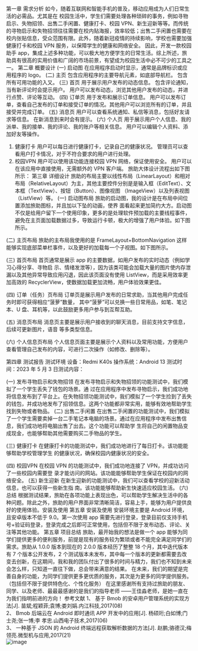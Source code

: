 第一章 需求分析 
如今，随着互联网和智能手机的普及，移动应用成为人们日常生活的必需品。尤其是在
校园生活中，学生们需要处理各种琐碎的事务，例如寻物启示、失物招领、出售二手闲置、健康打卡、校园 VPN、新生迎新等等。而传统的寻物启示和失物招领往往需要在校内贴海报，效率较低；出售二手闲置也需要在校内张贴信息，受众范围有限。此外，随着新冠疫情的持续影响，学校也需要加强健康打卡和校园 VPN 服务，以保障学生的健康和网络安全。 
因此，开发一款校园助手 app，集成上述多种功能，可以极大地方便学生的日常生活。综上所述，旅助具有很高的实用价值和广阔的市场前景，有望成为校园生活中必不可少的工具之一。 
第二章 概要设计 
(一) 启动图 
在应⽤程序启动时显⽰，通常是品牌标识或应⽤程序的 logo。 
(二) 主页 
包含应⽤程序的主要导航元素，如底部导航栏。 
包含所有可⽤功能的⼊⼜。 
(三) 首页 
⽤于展⽰⽤户发布的动态信息。 
包含评论通知，当有新评论时会提⽰⽤户。 
⽤户可以发布动态，浏览其他⽤户发布的动态，并进⾏点赞、评论等互动。 
(四) 订单页 
⽤于发布和展⽰订单信息。 
⽤户可以发布订单，查看⾃⼰发布的订单和接受订单的情况。其他⽤户可以浏览所有的订单，并且接受并完成订单。 
(五) 消息页 
⽤户可以查看系统通知、私信等消息，包括好友请求等信息。 
在新消息到来时会有提⽰。 
(六) 个人页 
⽤于展⽰⽤户个⼈信息、我的派单、我的接单、我的评论、我的账户等相关信息。 
⽤户可以编辑个⼈资料、添加好友等操作。 
1. 健康打卡 
⽤户可以每⽇进⾏健康打卡，记录⾃⼰的健康状况。 
管理员可以查看⽤户打卡情况，对于不符合要求的⽤户进⾏处理。 
2. 校园VPN 
⽤户可以使⽤该功能连接校园 VPN ⽹络，保证使⽤安全。 
⽤户可以在该应⽤中直接使⽤，⽆需额外的 VPN 客户端。 
旅助⼤体设计流程出如下图所⽰： 
  第三章 详细设计 
旅助的布局主要以线性布局（LinearLayout）和相对布局（RelativeLayout）为主，其他主要控件分别是是输⼊框（EditText）、⽂本框（TextView）、按钮（Button）、图像视图
（ImageView）以及列表视图（ListView）等。 
(一) 启动图布局 
旅助的启动图，我的设计是在布局中间位置添加旅助图标，并且加以下坠的动画，使界
⾯看起来更加简约⼤⽅。启动图不仅是给⽤户留下⼀个使⽤印象，更多的是处理软件预加载的主要线程事件，避免在主页⾯加载数据过多，导致运⾏卡顿，极⼤的增强了⽤户体验。如下图所⽰。 
  
(二) 主页布局 
旅助的主布局我使⽤的是 FrameLayout+BottomNavigation 这样能够实现底部菜单栏事件，以及更好的加载每⼀个⼦视图。如下图所⽰。 
  
(三) 首页布局 
⾸页通常是展⽰ app 的主要数据，如⽤户发布的实时动态（例如学习⼼得分享、寻物启
⽰、情绪发泄等），因为该类可能会加载⼤量的图⽚使内存泄漏以及其他异常导致应⽤闪退，因此该页⾯没有使⽤ ListView，⽽是采⽤效率更加⾼效的 RecyclerView，使数据加载更加流畅，⽤户体验效果更佳。 
  
(四) 订单（任务）页布局 
订单页是展⽰⽤户发布的⽇常求助，当其他⽤户完成任务时即可获得相应“菠萝”数量，
其中“菠萝”可以兑换⼀些⽇常⽤品，如笔、笔记本、U 盘、⽿机等，以此⿎励更多⽤户参与到互帮互助。 
 
(五) 消息页布局 
消息页主要是展⽰⽤户接收到的聊天消息，⽬前⽀持⽂字信息，后续可更新图⽚，语⾳
等多类型信息。 
  
(六) 个人信息页布局 
个⼈信息页⾯主要是展⽰个⼈资料以及常⽤功能，⽅便⽤户查看管理⾃⼰发布的内容，可进⾏⼆次操作（如修改、删除等）。 
 
  第四章 测试报告 
测试环境 
设备：Redmi K40s 
操作系统：Android 13 
测试时间：2023 年 5 ⽉ 3 ⽇测试内容： 
 
(一) 发布寻物启示和失物招领 
在发布寻物启⽰和失物招领的功能测试中，我们模拟了⼀个学⽣丢失了钱包的场景。通
过在应⽤程序中发布寻物启⽰，我们成功地将信息发布到了平台上。在失物招领功能测试中，我们模拟了⼀个学⽣捡到了丢失的钱包，并成功地发布了招领信息。这两个功能都⾮常实⽤，能够有效地帮助学⽣找到失物或者物品。 
(二) 出售二手闲置 
在出售⼆⼿闲置的功能测试中，我们模拟了⼀个学⽣需要卖掉⼀台⼆⼿笔记本电脑的场景。通过在应⽤程序中发布出售信息，我们成功地将电脑出售了出去。这个功能可以帮助学
⽣将⾃⼰的闲置物品变成现⾦，也能够帮助其他需要购买⼆⼿物品的学⽣。 
 
(三) 健康打卡 
在健康打卡的功能测试中，我们成功地进⾏了每⽇打卡。该功能能够帮助学校管理学⽣
的健康状况，确保校园内健康状况的安全。 
 
(四) 校园VPN 
在校园 VPN 的功能测试中，我们成功地连接了 VPN，并成功访问了⼀些校园内需要登
录才能访问的⽹站。该功能能够帮助学⽣保证在校园内的⽹络安全。 
(五) 新生迎新 
在新⽣迎新的功能测试中，我们可以查看学校的迎新活动信息，也可以获得⼀些新⽣指
南。该功能能够帮助新⽣快速适应校园⽣活。 
(六) 总结 
根据测试结果，旅助在各项功能上表现出⾊，可以帮助学⽣解决⽣活中的各种问题。除此之外，旅助的⽤户界⾯⾮常清晰简洁，容易上⼿，能够为⽤户提供良好的使⽤体验。安装及使⽤ 
第五章 安装及使用 
安装环境主要是 Android 环境，且安卓版本不低于 9.0。第⼀次使⽤ app 需要先进⾏登录，登录⽬前仅⽀持⼿机号+验证码登录，登录完成之后即可正常使⽤，包括但不限于发布动态、评论、关注等其他功能。 
第五章 项目总结 
旅助，最开始我的想法是做⼀个 app 能够为同学们提供更多的便利服务，前提是现有的服务较为繁琐或者不能完全满⾜同学们的需求。旅助从 1.0.0 版本到现在的 2.0.0 版本经历了整整 18 个⽉，其中迭代版本有 7 个版本公开发布，2 个测试版本未发布，其中每⼀个版本的更新都需要去改变去创新，在这期间，我和我的团队付出了很多的时间与精⼒，我们也不知到未来会怎么样，只知道⼀直往下做，总会带来满意的结果。 
在未来，我们的期望是完善⾃⾝的功能，为同学们提供更多更优质的服务，其次是为更多的同学提供服务。（包括但不限于提供特⾊化、个性化服务） 
在这⾥感谢所有⽀持过旅助的朋友、同学、以及⽼师、最最最感谢的是我们的指导⽼师
——王佳淼⽼师，是她⼀直在为我们指明前进的⽅向！ 
参考文献 
1、	基于 Bmob 的安卓⽤户管理系统的实现⽅法[J]. 苗斌;程颖菲;袁博;娄刘娟.内江科技,2017(08)                 
2、	Bmob 后端云在 Android 即时通讯 APP 开发中的应⽤[J]. 杨硕珩;⽩如博;门⼠尧;张⼀博;李
孝忠.⼭西电⼦技术,2017(06)                                                                        
3、	⼀种基于 JSON 的 Android 终端远程获取解析数据的⽅法[J]. 赵鹏;骆德汉;梅领亮.微型机与应⽤,2017(21)               
![image](https://github.com/ZHENGSHAOMIN/LVZHU/assets/112945467/c9108976-1c49-4c6e-b8ae-7ac994af8d05)
